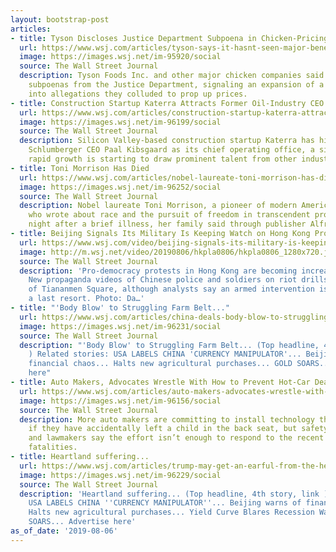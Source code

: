 ```yaml
---
layout: bootstrap-post
articles:
- title: Tyson Discloses Justice Department Subpoena in Chicken-Pricing Probe
  url: https://www.wsj.com/articles/tyson-says-it-hasnt-seen-major-benefits-from-swine-fever-in-china-11565007688
  image: https://images.wsj.net/im-95920/social
  source: The Wall Street Journal
  description: Tyson Foods Inc. and other major chicken companies said they received
    subpoenas from the Justice Department, signaling an expansion of a criminal investigation
    into allegations they colluded to prop up prices.
- title: Construction Startup Katerra Attracts Former Oil-Industry CEO
  url: https://www.wsj.com/articles/construction-startup-katerra-attracts-former-oil-industry-ceo-11565096402
  image: https://images.wsj.net/im-96199/social
  source: The Wall Street Journal
  description: Silicon Valley-based construction startup Katerra has hired former
    Schlumberger CEO Paal Kibsgaard as its chief operating office, a sign that its
    rapid growth is starting to draw prominent talent from other industries.
- title: Toni Morrison Has Died
  url: https://www.wsj.com/articles/nobel-laureate-toni-morrison-has-died-11565099219
  image: https://images.wsj.net/im-96252/social
  source: The Wall Street Journal
  description: Nobel laureate Toni Morrison, a pioneer of modern American literature
    who wrote about race and the pursuit of freedom in transcendent prose, died Monday
    night after a brief illness, her family said through publisher Alfred A. Knopf.
- title: Beijing Signals Its Military Is Keeping Watch on Hong Kong Protesters
  url: https://www.wsj.com/video/beijing-signals-its-military-is-keeping-watch-on-hong-kong-protesters/A2904644-07C8-44E2-9B38-AD288BE5D39A.html
  image: http://m.wsj.net/video/20190806/hkpla0806/hkpla0806_1280x720.jpg
  source: The Wall Street Journal
  description: 'Pro-democracy protests in Hong Kong are becoming increasingly violent.
    New propaganda videos of Chinese police and soldiers on riot drills evoke memories
    of Tiananmen Square, although analysts say an armed intervention is unlikely and
    a last resort. Photo: Da…'
- title: "'Body Blow' to Struggling Farm Belt..."
  url: https://www.wsj.com/articles/china-deals-body-blow-to-struggling-u-s-farm-belt-11565093998
  image: https://images.wsj.net/im-96231/social
  source: The Wall Street Journal
  description: "'Body Blow' to Struggling Farm Belt... (Top headline, 4th story, link
    ) Related stories: USA LABELS CHINA 'CURRENCY MANIPULATOR'... Beijing warns of
    financial chaos... Halts new agricultural purchases... GOLD SOARS... Advertise
    here"
- title: Auto Makers, Advocates Wrestle With How to Prevent Hot-Car Deaths
  url: https://www.wsj.com/articles/auto-makers-advocates-wrestle-with-how-to-prevent-hot-car-deaths-11565092304
  image: https://images.wsj.net/im-96156/social
  source: The Wall Street Journal
  description: More auto makers are committing to install technology that alerts drivers
    if they have accidentally left a child in the back seat, but safety advocates
    and lawmakers say the effort isn’t enough to respond to the recent rise in car-seat
    fatalities.
- title: Heartland suffering...
  url: https://www.wsj.com/articles/trump-may-get-an-earful-from-the-heartland-11565089348
  image: https://images.wsj.net/im-96229/social
  source: The Wall Street Journal
  description: 'Heartland suffering... (Top headline, 4th story, link ) Related stories:
    USA LABELS CHINA ''CURRENCY MANIPULATOR''... Beijing warns of financial chaos...
    Halts new agricultural purchases... Yield Curve Blares Recession Warning... GOLD
    SOARS... Advertise here'
as_of_date: '2019-08-06'
---
```


